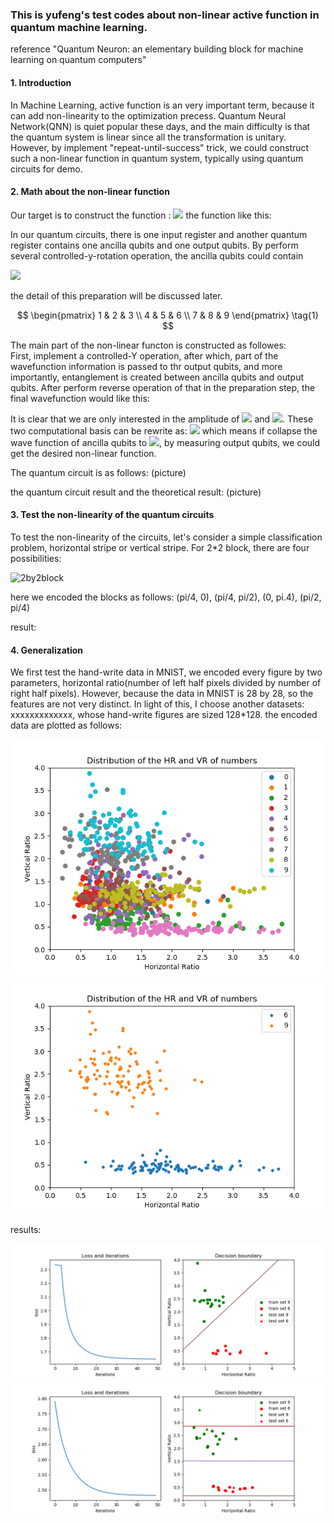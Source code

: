 ### This is yufeng's test codes about non-linear active function in quantum machine learning. 
reference "Quantum Neuron: an elementary building block for machine learning on quantum computers"

#### 1. Introduction
In Machine Learning, active function is an very important term, because it can add non-linearity to the optimization precess.
Quantum Neural Network(QNN) is quiet popular these days, and the main difficulty is that the quantum system is linear since 
all the transformation is unitary. However, by implement "repeat-until-success" trick, we could construct such a non-linear
function in quantum system, typically using quantum circuits for demo.

#### 2. Math about the non-linear function
Our target is to construct the function :
<img src="http://chart.googleapis.com/chart?cht=tx&chl=\Large f(\theta) = \tan^{-1}\left(\tan^{2}(\theta)\right) " style="border:none;"> 
the function like this:

In our quantum circuits, there is one input register and another quantum register contains one ancilla qubits and one output
qubits. By perform several controlled-y-rotation operation, the ancilla qubits could contain

<img src="http://chart.googleapis.com/chart?cht=tx&chl=\Large \theta = \sum_{i}x_{i}\omega_{i} " style="border:none;"> 
    
the detail of this preparation will be discussed later.

$$
  \begin{pmatrix}
   1 & 2 & 3 \\
   4 & 5 & 6 \\
   7 & 8 & 9
  \end{pmatrix} \tag{1}
$$

    
The main part of the non-linear functon is constructed as followes:\
First, implement a controlled-Y operation, after which, part of the wavefunction information is passed to thr output qubits,
and more importantly, entanglement is created between ancilla qubits and output qubits. After perform reverse operation
of that in the preparation step, the final wavefunction would like this:


It is clear that we are only interested  in the amplitude of 
<img src="http://chart.googleapis.com/chart?cht=tx&chl=\Large |00\rangle " style="border:none;">  and 
<img src="http://chart.googleapis.com/chart?cht=tx&chl=\Large |01\rangle} " style="border:none;">. 
These two computational basis can be rewrite as:
<img src="http://chart.googleapis.com/chart?cht=tx&chl=\Large |0\rangle \otimes (\sin^{2}(\theta) |0\rangle + \cos^{2}(\theta)|1\rangle)" style="border:none;"> 
which means if collapse the wave function of ancilla qubits to 
<img src="http://chart.googleapis.com/chart?cht=tx&chl=\Large |0\rangle " style="border:none;">, by measuring output qubits,
we could get the desired non-linear function.

The quantum circuit is as follows:
(picture)

the quantum circuit result and the theoretical result:
(picture)

#### 3. Test the non-linearity of the quantum circuits
To test the non-linearity of the circuits, let's consider a simple classification problem, horizontal stripe or vertical 
stripe. For 2*2 block, there are four possibilities:

![2by2block](https://github.com/RindJLU/ML-with-non-linear-function/blob/master/pictures/FireShot%20Capture%205%20-%20down.php%20(1068%C3%971205)_%20-%20https___mails.jlu.edu.cn_down.php.png)

here we encoded the blocks as follows:
(pi/4, 0), (pi/4, pi/2), (0, pi.4), (pi/2, pi/4)

result:

#### 4. Generalization 
We first test the hand-write data in MNIST, we encoded every figure by two parameters, horizontal ratio(number of left half
pixels divided by number of right half pixels). However, because the data in MNIST is 28 by 28, so the features are not very 
distinct. In light of this, I choose another datasets: xxxxxxxxxxxxx, whose hand-write figures are sized 128*128.
the encoded data are plotted as follows:

![029](https://github.com/RindJLU/ML-with-non-linear-function/blob/master/pictures/Dist_029.png)
![6and9](https://github.com/RindJLU/ML-with-non-linear-function/blob/master/pictures/DIST_6_9.png)

results:

![result1](https://github.com/RindJLU/ML-with-non-linear-function/blob/master/pictures/Qtm_result_30train_sets_50epoch_6.png)
![result2](https://github.com/RindJLU/ML-with-non-linear-function/blob/master/pictures/Qtm_result_30train_sets_30epoch_5.png)
